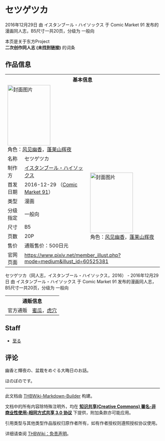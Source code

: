 # セツゲツカ

<!-- source html: G:\repos\THBWiki-Markdown-Builder\THBWikiMarkdown\Temp\main\8\86\ns0%3A%E3%82%BB%E3%83%84%E3%82%B2%E3%83%84%E3%82%AB.html -->

2016年12月29日 由 イスタンブール・ハイソックス 于 Comic Market 91 发布的漫画同人志，B5尺寸一共20页，分级为 一般向

本页是关于东方Project  
 **二次创作同人志 (未找到链接)** 的词条

## 作品信息

<table><tbody><tr><th colspan="3">基本信息</th></tr><tr><td class="cover-artwork-mobile" colspan="2"><a href="./文件-セツゲツカ封面.jpg.md" class="image" title="封面图片"><img alt="封面图片" src="https://upload.thwiki.cc/thumb/0/02/%E3%82%BB%E3%83%84%E3%82%B2%E3%83%84%E3%82%AB%E5%B0%81%E9%9D%A2.jpg/139px-%E3%82%BB%E3%83%84%E3%82%B2%E3%83%84%E3%82%AB%E5%B0%81%E9%9D%A2.jpg" decoding="async" loading="lazy" width="139" height="196" srcset="https://upload.thwiki.cc/thumb/0/02/%E3%82%BB%E3%83%84%E3%82%B2%E3%83%84%E3%82%AB%E5%B0%81%E9%9D%A2.jpg/208px-%E3%82%BB%E3%83%84%E3%82%B2%E3%83%84%E3%82%AB%E5%B0%81%E9%9D%A2.jpg 1.5x, https://upload.thwiki.cc/thumb/0/02/%E3%82%BB%E3%83%84%E3%82%B2%E3%83%84%E3%82%AB%E5%B0%81%E9%9D%A2.jpg/277px-%E3%82%BB%E3%83%84%E3%82%B2%E3%83%84%E3%82%AB%E5%B0%81%E9%9D%A2.jpg 2x" data-file-width="708" data-file-height="1000"></a><div class="cover-char">角色：<a href="./风见幽香.md" title="风见幽香">风见幽香</a>，<a href="./蓬莱山辉夜.md" title="蓬莱山辉夜">蓬莱山辉夜</a></div></td>
</tr><tr><td class="label">名称</td><td colspan="2"> セツゲツカ </td></tr><tr><td class="label">制作方</td><td><a href="./イスタンブール・ハイソックス.md" title="イスタンブール・ハイソックス">イスタンブール・ハイソックス</a></td><td class="cover-artwork" rowspan="7" style="min-width:196px;"><a href="./文件-セツゲツカ封面.jpg.md" class="image" title="封面图片"><img alt="封面图片" src="https://upload.thwiki.cc/thumb/0/02/%E3%82%BB%E3%83%84%E3%82%B2%E3%83%84%E3%82%AB%E5%B0%81%E9%9D%A2.jpg/139px-%E3%82%BB%E3%83%84%E3%82%B2%E3%83%84%E3%82%AB%E5%B0%81%E9%9D%A2.jpg" decoding="async" loading="lazy" width="139" height="196" srcset="https://upload.thwiki.cc/thumb/0/02/%E3%82%BB%E3%83%84%E3%82%B2%E3%83%84%E3%82%AB%E5%B0%81%E9%9D%A2.jpg/208px-%E3%82%BB%E3%83%84%E3%82%B2%E3%83%84%E3%82%AB%E5%B0%81%E9%9D%A2.jpg 1.5x, https://upload.thwiki.cc/thumb/0/02/%E3%82%BB%E3%83%84%E3%82%B2%E3%83%84%E3%82%AB%E5%B0%81%E9%9D%A2.jpg/277px-%E3%82%BB%E3%83%84%E3%82%B2%E3%83%84%E3%82%AB%E5%B0%81%E9%9D%A2.jpg 2x" data-file-width="708" data-file-height="1000"></a><div class="cover-char">角色：<a href="./风见幽香.md" title="风见幽香">风见幽香</a>，<a href="./蓬莱山辉夜.md" title="蓬莱山辉夜">蓬莱山辉夜</a></div></td>
</tr><tr><td class="label">首发日期</td><td>2016-12-29&#160;（<a href="/展会作品列表?e=Comic+Market%2391">Comic Market 91</a>）</td></tr><tr><td class="label">类型</td><td>漫画</td></tr><tr><td class="label">分级指定</td><td>一般向</td></tr><tr><td class="label">尺寸</td><td>B5</td></tr><tr><td class="label">页数</td><td>20P</td></tr><tr><td class="label">售价</td><td>通贩售价：500日元</td></tr>
<tr><td class="label">官网页面</td><td colspan="2"><a rel="nofollow" class="external free" href="https://www.pixiv.net/member_illust.php?mode=medium&amp;illust_id=60525381">https://www.pixiv.net/member_illust.php?mode=medium&amp;illust_id=60525381</a></td></tr></tbody></table>

セツゲツカ（同人志，イスタンブール・ハイソックス，2016） - 2016年12月29日 由 イスタンブール・ハイソックス 于 Comic Market 91 发布的漫画同人志，B5尺寸一共20页，分级为 一般向

<table><tbody><tr><th colspan="3">通贩信息</th></tr><tr><td class="label">官方通贩</td><td colspan="2"><a rel="nofollow" class="external text" href="https://www.melonbooks.co.jp/detail/detail.php?product_id=197045">蜜瓜</a>，<a rel="nofollow" class="external text" href="https://ec.toranoana.jp/tora_r/ec/item/040030491146">虎穴</a></td></tr></tbody></table>



## Staff
- [至る](./至る.md)


## 评论
  
幽香と輝夜の、盆栽をめぐる大晦日のお話。  

ほのぼのです。 
  
  
  

  





---

此文档由 [THBWiki-Markdown-Builder](https://github.com/Delsin-Yu/THBWiki-Markdown-Builder) 构建。

文档中的所有内容除特殊注明外，均在 [**知识共享(Creative Commons) 署名-非商业性使用-相同方式共享 3.0 协议**](https://creativecommons.org/licenses/by-sa/3.0/deed.zh-hans) 下提供，附加条款亦可能应用。

引用类型与其他类型作品版权归原作者所有，如有作者授权则遵照授权协议使用。

详细请查阅 [THBWiki：免责声明](https://thbwiki.cc/THBWiki:%E5%85%8D%E8%B4%A3%E5%A3%B0%E6%98%8E)。

